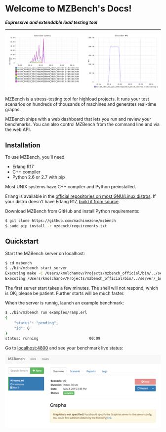 # Welcome to MZBench's Docs!

***Expressive and extendable load testing tool***

---

![Graphs](images/graphs.png)

MZBench is a stress-testing tool for highload projects. It runs your test scenarios on hundreds of thousands of machines and generates real-time graphs.

MZBench ships with a web dashboard that lets you run and review your benchmarks. You can also control MZBench from the command line and via the web API.


## Installation

To use MZBench, you'll need

 - Erlang R17
 - C++ compiler
 - Python 2.6 or 2.7 with pip

Most UNIX systems have C++ compiler and Python preinstalled.

Erlang is available in the [official repositories on most GNU/Linux distros](http://pkgs.org/search/erlang). If your distro doesn't have Erlang R17, [build it from source](http://www.erlang.org/doc/installation_guide/INSTALL.html).  

Download MZBench from GitHub and install Python requirements:

```bash
$ git clone https://github.com/machinezone/mzbench
$ sudo pip install -r mzdench/requirements.txt 
```

## Quickstart

Start the MZBench server on localhost:

```bash
$ cd mzbench
$ ./bin/mzbench start_server
Executing make -C /Users/kmolchanov/Projects/mzbench_official/bin/../server generate
Executing /Users/kmolchanov/Projects/mzbench_official/bin/../server/_build/default/rel/mzbench_api/bin/mzbench_api start
```

The first server start takes a few minutes. The shell will not respond, which is OK; please be patient. Further starts will be much faster.

When the server is runnig, launch an example benchmark:

```bash
$ ./bin/mzbench run examples/ramp.erl
{
    "status": "pending", 
    "id": 0
}
status: running                       00:09
```

Go to [localhost:4800](http://localhost:4800) and see your benchmark live status:

![Test Benchmark](images/test_benchmark.png)

